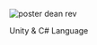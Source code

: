 ![poster dean rev](https://user-images.githubusercontent.com/67783611/160291071-0e475582-ce1c-4279-bb4b-bf3ba7337884.png)

Unity & C# Language
